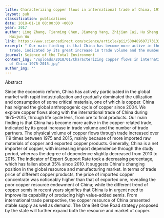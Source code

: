 ```yaml
---
title: Characterizing copper flows in international trade of China, 1975-2015
layout: pub
classification: publications
date: 2018-01-18 00:00:00 +0000
year: 2017
author: Ling Zhang, Tianming Chen, Jiameng Yang, Zhijian Cai, Hu Sheng, Zengwei Yuan*,
  Huijun Wu
link: https://www.sciencedirect.com/science/article/pii/S0048969717313232
excerpt: " Our main finding is that China has become more active in the copper-related
  trade, indicated by its great increase in trade volume and the number of trade partners. "
journal: Science of the Total Environment
content_img: "/uploads/2018/01/Characterizing copper flows in international trade
  of China 1975-2015.jpg"
author_img: ''
---
```

Abstract

Since the economic reform, China has actively participated in the global market with rapid industrialization and gradually dominated the utilization and consumption of some critical materials, one of which is copper. China has reigned the global anthropogenic cycle of copper since 2004. We explore copper flows along with the international trade of China during 1975–2015, through life cycle lens, from ore to final products. Our main finding is that China has become more active in the copper-related trade, indicated by its great increase in trade volume and the number of trade partners. The physical volume of copper flows through trade increased over 119 times between 1975 and 2015, mainly because of more imported raw materials of copper and exported copper products. Generally, China is a net importer of copper, with increasing import dependence through the study period, whereas the degree of dependence slightly decreased from 2010 to 2015. The indicator of Export Support Rate took a decreasing percentage, which has fallen about 35% since 2010. It suggests China's changing position in the global resource and manufacturing market. In terms of trade price of different copper products, the price of imported copper concentrate was noticeably higher than that of exported one, revealing the poor copper resource endowment of China; while the different trend of copper semis in recent years signifies that China is in urgent need to improve its capability of producing high value-added semis. From international trade perspective, the copper resource of China presented stable supply as well as demand. The One Belt One Road strategy proposed by the state will further expand both the resource and market of copper.